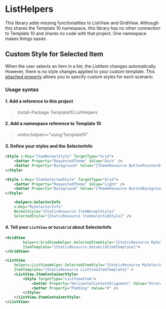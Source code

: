 # ListHelpers
This library adds missing functionalities to ListView and GridView. Although this shares the Template 10 namespace, this library has no other connection to Template 10 and shares no code with that project. One namespace makes things easier.

## Custom Style for Selected Item
When the user selects an item in a list, the ListItem changes automatically. However, there is no style changes applied to your custom template. This [attached property](https://docs.microsoft.com/en-us/windows/uwp/xaml-platform/custom-attached-properties) allows you to specify custom styles for each scenario.

### Usage syntax

#### 1. Add a reference to this project

> Install-Package Template10.ListHelpers 

#### 2. Add a namespace reference to Template 10

> xmlns:helpers="using:Template10"

#### 3. Define your styles and the SelectorInfo 

````xml
<Style x:Key="ItemNormalStyle" TargetType="Grid">
    <Setter Property="RequestedTheme" Value="Dark" />
    <Setter Property="Background" Value="{ThemeResource ButtonPointerOverBackgroundThemeBrush}" />
</Style>
        
<Style x:Key="ItemSelectedStyle" TargetType="Grid">
    <Setter Property="RequestedTheme" Value="Light" />
    <Setter Property="Background" Value="{ThemeResource ButtonBackgroundThemeBrush}" />
</Style>

    <helpers:SelectorInfo
    x:Key="MySelectorInfo" 
    NormalStyle="{StaticResource ItemNormalStyle}"
    SelectedStyle="{StaticResource ItemSelectedStyle}" />

````

#### 4. Tell your `ListView` or `DataGrid` about SelectorInfo

````xml
<GridView 
        helpers:GridViewHelper.SelectedItemStyle="{StaticResource MySelectorInfo}"
        ItemTemplate="{StaticResource DataGridItemTemplate}">
</GridView>
````

````xml
<ListView 
    helpers:ListViewHelper.SelectedItemStyle="{StaticResource MySelectorInfo}"
    ItemTemplate="{StaticResource ListViewItemTemplate}" >
    <ListView.ItemContainerStyle>
        <Style TargetType="ListViewItem">
            <Setter Property="HorizontalContentAlignment" Value="Stretch" />
            <Setter Property="Padding" Value="0" />
        </Style>
    </ListView.ItemContainerStyle>
</ListView>
````
